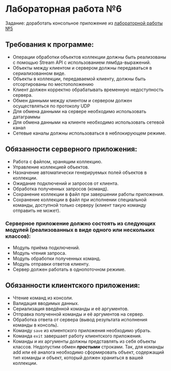 # Лабораторная работа №6
Задание: доработать консольное приложение из [лабораторной работы №5](https://github.com/OTS0/Lab5)

## Требования к программе:
- Операции обработки объектов коллекции должны быть реализованы с помощью Stream API с использованием лямбда-выражений.
- Объекты между клиентом и сервером должны передаваться в сериализованном виде.
- Объекты в коллекции, передаваемой клиенту, должны быть отсортированы по местоположению
- Клиент должен корректно обрабатывать временную недоступность сервера.
- Обмен данными между клиентом и сервером должен осуществляться по протоколу UDP
- Для обмена данными на сервере необходимо использовать датаграммы
- Для обмена данными на клиенте необходимо использовать сетевой канал
- Сетевые каналы должны использоваться в неблокирующем режиме.

## Обязанности серверного приложения:
- Работа с файлом, хранящим коллекцию.
- Управление коллекцией объектов.
- Назначение автоматически генерируемых полей объектов в коллекции.
- Ожидание подключений и запросов от клиента.
- Обработка полученных запросов (команд).
- Сохранение коллекции в файл при завершении работы приложения.
- Сохранение коллекции в файл при исполнении специальной команды, доступной только серверу (клиент такую команду отправить не может).

### Серверное приложение должно состоять из следующих модулей (реализованных в виде одного или нескольких классов):
- Модуль приёма подключений.
- Модуль чтения запроса.
- Модуль обработки полученных команд.
- Модуль отправки ответов клиенту.
- Сервер должен работать в однопоточном режиме.

## Обязанности клиентского приложения:
- Чтение команд из консоли.
- Валидация вводимых данных.
- Сериализация введённой команды и её аргументов.
- Отправка полученной команды и её аргументов на сервер.
- Обработка ответа от сервера (вывод результата исполнения команды в консоль).
- Команду ```save``` из клиентского приложения необходимо убрать.
- Команда ```exit``` завершает работу клиентского приложения.
- Команды и их аргументы должны представлять из себя объекты классов. Недопустим обмен ___простыми___ строками. Так, для команды add или её аналога необходимо сформировать объект, содержащий тип команды и объект, который должен храниться в вашей коллекции.
